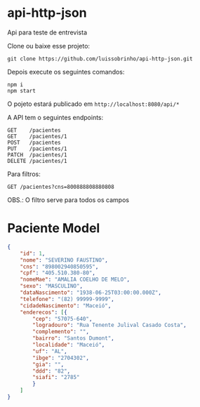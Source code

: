 # api-http-json

Api para teste de entrevista

Clone ou baixe esse projeto: 

``` shell
git clone https://github.com/luissobrinho/api-http-json.git
```


Depois execute os seguintes comandos:

``` shell
npm i
npm start
```

O pojeto estará publicado em `http://localhost:8080/api/*`

A API tem o seguintes endpoints:

```
GET    /pacientes
GET    /pacientes/1
POST   /pacientes
PUT    /pacientes/1
PATCH  /pacientes/1
DELETE /pacientes/1
```

Para filtros:

```
GET /pacientes?cns=800888808880808
```

OBS.: O filtro serve para todos os campos

# Paciente Model

``` json
{
    "id": 1,
    "nome": "SEVERINO FAUSTINO",
    "cns": "898002940850595",
    "cpf": "405.510.380-80",
    "nomeMae": "AMALIA COELHO DE MELO",
    "sexo": "MASCULINO",
    "dataNascimento": "1938-06-25T03:00:00.000Z",
    "telefone": "(82) 99999-9999",
    "cidadeNascimento": "Maceió",
    "enderecos": [{
        "cep": "57075-640",
        "logradouro": "Rua Tenente Julival Casado Costa",
        "complemento": "",
        "bairro": "Santos Dumont",
        "localidade": "Maceió",
        "uf": "AL",
        "ibge": "2704302",
        "gia": "",
        "ddd": "82",
        "siafi": "2785"
        }
    ]
}
```